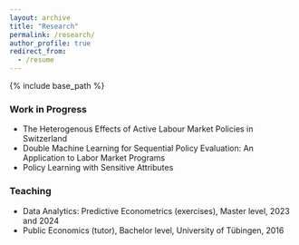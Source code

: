 ```yaml
---
layout: archive
title: "Research"
permalink: /research/
author_profile: true
redirect_from:
  - /resume
---
```


{% include base_path %}

### Work in Progress
* The Heterogenous Effects of Active Labour Market Policies in Switzerland
* Double Machine Learning for Sequential Policy Evaluation: An Application to Labor Market Programs
* Policy Learning with Sensitive Attributes

### Teaching
* Data Analytics: Predictive Econometrics (exercises), Master level, 2023 and 2024
* Public Economics (tutor), Bachelor level, University of Tübingen, 2016



